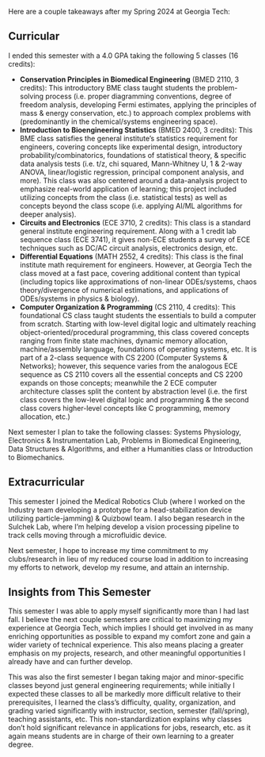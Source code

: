 Here are a couple takeaways after my Spring 2024 at Georgia Tech:

## Curricular

I ended this semester with a 4.0 GPA taking the following 5 classes (16 credits):
- **Conservation Principles in Biomedical Engineering** (BMED 2110, 3 credits): This introductory BME class taught students the problem-solving process (i.e. proper diagramming conventions, degree of freedom analysis, developing Fermi estimates, applying the principles of mass & energy conservation, etc.) to approach complex problems with (predominantly in the chemical/systems engineering space).
- **Introduction to Bioengineering Statistics** (BMED 2400, 3 credits): This BME class satisfies the general institute’s statistics requirement for engineers, covering concepts like experimental design, introductory probability/combinatorics, foundations of statistical theory, & specific data analysis tests (i.e. t/z, chi squared, Mann-Whitney U, 1 & 2-way ANOVA, linear/logistic regression, principal component analysis, and more). This class was also centered around a data-analysis project to emphasize real-world application of learning; this project included utilizing concepts from the class (i.e. statistical tests) as well as concepts beyond the class scope (i.e. applying AI/ML algorithms for deeper analysis).
- **Circuits and Electronics** (ECE 3710, 2 credits): This class is a standard general institute engineering requirement. Along with a 1 credit lab sequence class (ECE 3741), it gives non-ECE students a survey of ECE techniques such as DC/AC circuit analysis, electronics design, etc.
- **Differential Equations** (MATH 2552, 4 credits): This class is the final institute math requirement for engineers. However, at Georgia Tech the class moved at a fast pace, covering additional content than typical (including topics like approximations of non-linear ODEs/systems, chaos theory/divergence of numerical estimations, and applications of ODEs/systems in physics & biology).
- **Computer Organization & Programming** (CS 2110, 4 credits): This foundational CS class taught students the essentials to build a computer from scratch. Starting with low-level digital logic and ultimately reaching object-oriented/procedural programming, this class covered concepts ranging from finite state machines, dynamic memory allocation, machine/assembly language, foundations of operating systems, etc. It is part of a 2-class sequence with CS 2200 (Computer Systems & Networks); however, this sequence varies from the analogous ECE sequence as CS 2110 covers all the essential concepts and CS 2200 expands on those concepts; meanwhile the 2 ECE computer architecture classes split the content by abstraction level (i.e. the first class covers the low-level digital logic and programming & the second class covers higher-level concepts like C programming, memory allocation, etc.)

Next semester I plan to take the following classes: Systems Physiology, Electronics & Instrumentation Lab, Problems in Biomedical Engineering, Data Structures & Algorithms, and either a Humanities class or Introduction to Biomechanics.

## Extracurricular

This semester I joined the Medical Robotics Club (where I worked on the Industry team developing a prototype for a head-stabilization device utilizing particle-jamming) & Quizbowl team. I also began research in the Sulchek Lab, where I’m helping develop a vision processing pipeline to track cells moving through a microfluidic device.

Next semester, I hope to increase my time commitment to my clubs/research in lieu of my reduced course load in addition to increasing my efforts to network, develop my resume, and attain an internship.

## Insights from This Semester

This semester I was able to apply myself significantly more than I had last fall. I believe the next couple semesters are critical to maximizing my experience at Georgia Tech, which implies I should get involved in as many enriching opportunities as possible to expand my comfort zone and gain a wider variety of technical experience. This also means placing a greater emphasis on my projects, research, and other meaningful opportunities I already have and can further develop.

This was also the first semester I began taking major and minor-specific classes beyond just general engineering requirements; while initially I expected these classes to all be markedly more difficult relative to their prerequisites, I learned the class’s difficulty, quality, organization, and grading varied significantly with instructor, section, semester (fall/spring), teaching assistants, etc. This non-standardization explains why classes don’t hold significant relevance in applications for jobs, research, etc. as it again means students are in charge of their own learning to a greater degree.